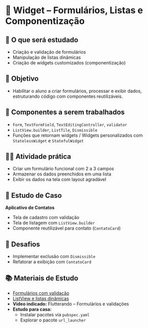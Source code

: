 # 📅 Widget – Formulários, Listas e Componentização

## 🎯 O que será estudado
- Criação e validação de formulários
- Manipulação de listas dinâmicas
- Criação de widgets customizados (componentização)

## 🧠 Objetivo
- Habilitar o aluno a criar formulários, processar e exibir dados, estruturando código com componentes reutilizáveis.

## 🧩 Componentes a serem trabalhados
- `Form`, `TextFormField`, `TextEditingController`, `validator`
- `ListView.builder`, `ListTile`, `Dismissible`
- Funções que retornam widgets / Widgets personalizados com `StatelessWidget` e `StatefulWidget`

## 👨‍💻 Atividade prática
- Criar um formulário funcional com 2 a 3 campos
- Armazenar os dados preenchidos em uma lista
- Exibir os dados na tela com layout agradável

## 📌 Estudo de Caso
**Aplicativo de Contatos**
- Tela de cadastro com validação
- Tela de listagem com `ListView.builder`
- Componente reutilizável para contato (`ContatoCard`)

## 🚀 Desafios
- Implementar exclusão com `Dismissible`
- Refatorar a exibição com `ContatoCard`

## 📚 Materiais de Estudo
- [Formulários com validação](https://docs.flutter.dev/cookbook/forms/validation)
- [ListView e listas dinâmicas](https://docs.flutter.dev/cookbook/lists/basic-list)
- **Vídeo indicado:** Flutterando – Formulários e validações
- **Estudo para casa:**
  - Instalar pacotes via `pubspec.yaml`
  - Explorar o pacote `url_launcher`
